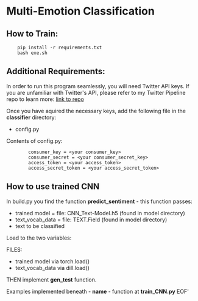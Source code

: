 # Multi-Emotion Classification
## How to Train:
        pip install -r requirements.txt
        bash exe.sh
## Additional Requirements:
In order to run this program seamlessly, you will need Twitter API keys. If you are unfamiliar with Twitter's API, please refer to my Twitter Pipeline repo to learn more: [link to repo](https://github.com/FinchMF/Twitter_Data_Pipeline)

Once you have aquired the necessary keys, add the following file in the **classifier** directory:
* config.py 

Contents of config.py:

            consumer_key = <your consumer_key>
            consumer_secret = <your consumer_secret_key>
            access_token = <your access_token>
            access_secret_token = <your access_secret_token>

## How to use trained CNN
In build.py you find the function **predict_sentiment** - this function passes:
* trained model = file: CNN_Text-Model.h5 (found in model directory)
* text_vocab_data = file: TEXT.Field (found in model directory)
* text to be classified

Load to the two variables:

 FILES:
* trained model via torch.load()
* text_vocab_data via dill.load()

THEN implement **gen_test** function.

Examples implemented beneath - **name** - function at **train_CNN.py** EOF'